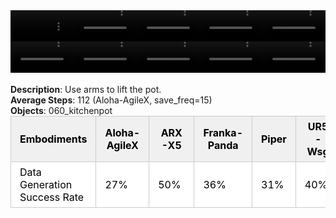 <!DOCTYPE html>
<html lang="en">
<body>
    <div style="display: flex;">
        <video src="./task_video_clean/lift_pot/aloha-agilex_head.mp4" controls loop muted autoplay style="width: 20.0%;"></video>
        <video src="./task_video_clean/lift_pot/franka-panda_head.mp4" controls loop muted autoplay style="width: 20.0%;"></video>
        <video src="./task_video_clean/lift_pot/ARX-X5_head.mp4" controls loop muted autoplay style="width: 20.0%;"></video>
        <video src="./task_video_clean/lift_pot/piper_head.mp4" controls loop muted autoplay style="width: 20.0%;"></video>
        <video src="./task_video_clean/lift_pot/ur5-wsg_head.mp4" controls loop muted autoplay style="width: 20.0%;"></video>
    </div>
    <div style="display: flex;">
        <video src="./task_video_clean/lift_pot/aloha-agilex_world.mp4" controls loop muted autoplay style="width: 20.0%;"></video>
        <video src="./task_video_clean/lift_pot/franka-panda_world.mp4" controls loop muted autoplay style="width: 20.0%;"></video>
        <video src="./task_video_clean/lift_pot/ARX-X5_world.mp4" controls loop muted autoplay style="width: 20.0%;"></video>
        <video src="./task_video_clean/lift_pot/piper_world.mp4" controls loop muted autoplay style="width: 20.0%;"></video>
        <video src="./task_video_clean/lift_pot/ur5-wsg_world.mp4" controls loop muted autoplay style="width: 20.0%;"></video>
    </div>
    <br><b>Description</b>: Use arms to lift the pot.<br>
    <b>Average Steps</b>: 112 (Aloha-AgileX, save_freq=15)<br>
    <b>Objects</b>: 060_kitchenpot<br>
    <table style="margin:0 auto;border-collapse:collapse;width:auto;min-width:180px;background-color:white;">
        <thead>
            <tr style="background:#f0f0f0;">
                <th style="border:1px solid #ccc;padding:6px 14px;color:black;">Embodiments</th>
                <th style="border:1px solid #ccc;padding:6px 14px;color:black;">Aloha-AgileX</th>
                <th style="border:1px solid #ccc;padding:6px 14px;color:black;">ARX-X5</th>
                <th style="border:1px solid #ccc;padding:6px 14px;color:black;">Franka-Panda</th>
                <th style="border:1px solid #ccc;padding:6px 14px;color:black;">Piper</th>
                <th style="border:1px solid #ccc;padding:6px 14px;color:black;">UR5-Wsg</th>
            </tr>
        </thead>
        <tbody>
            <tr style="background:white;">
                <td style="border:1px solid #ccc;padding:6px 14px;color:black;">Data Generation Success Rate</td>
                <td style="border:1px solid #ccc;padding:6px 14px;color:black;">27%</td>
                <td style="border:1px solid #ccc;padding:6px 14px;color:black;">50%</td>
                <td style="border:1px solid #ccc;padding:6px 14px;color:black;">36%</td>
                <td style="border:1px solid #ccc;padding:6px 14px;color:black;">31%</td>
                <td style="border:1px solid #ccc;padding:6px 14px;color:black;">40%</td>
            </tr>
        </tbody>
    </table>
</body>
</html>
